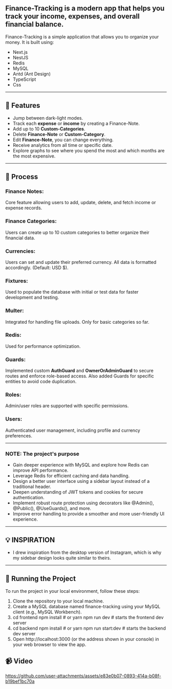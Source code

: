## Finance-Tracking is a modern app that helps you track your income, expenses, and overall financial balance.

Finance-Tracking is a simple application that allows you to organize your money. It is built using:

- Next.js
- NestJS
- Redis
- MySQL
- Antd (Ant Design)
- TypeScript
- Css

---

## 👾 Features

- Jump between dark-light modes.
- Track each **expense** or **income** by creating a Finance-Note.
- Add up to 10 **Custom-Categories**.
- Delete **Finance-Note** or **Custom-Category**.
- Edit **Finance-Note**, you can change everything.
- Receive analytics from all time or specific date.
- Explore graphs to see where you spend the most and which months are the most expensive.

---

## 📒 Process

### Finance Notes:
Core feature allowing users to add, update, delete, and fetch income or expense records.

### Finance Categories:
Users can create up to 10 custom categories to better organize their financial data.

### Currencies:
Users can set and update their preferred currency. All data is formatted accordingly. (Default: USD $).

### Fixtures:
Used to populate the database with initial or test data for faster development and testing.

### Multer:
Integrated for handling file uploads. Only for basic categories so far.

### Redis:
Used for performance optimization.

### Guards:
Implemented custom **AuthGuard** and **OwnerOrAdminGuard** to secure routes and enforce role-based access. Also added Guards for specific entities to avoid code duplication.

### Roles:
Admin/user roles are supported with specific permissions.

### Users:
Authenticated user management, including profile and currency preferences.

---

### NOTE: The project's purpose

- Gain deeper experience with MySQL and explore how Redis can improve API performance.
- Leverage Redis for efficient caching and data handling.
- Design a better user interface using a sidebar layout instead of a traditional header.
- Deepen understanding of JWT tokens and cookies for secure authentication.
- Implement robust route protection using decorators like @Admin(), @Public(), @UseGuards(), and more.
- Improve error handling to provide a smoother and more user-friendly UI experience.

---

## 💡 INSPIRATION

- I drew inspiration from the desktop version of Instagram, which is why my sidebar design looks quite similar to theirs.

---

## 🚦 Running the Project

To run the project in your local environment, follow these steps:

1. Clone the repository to your local machine.
2. Create a MySQL database named finance-tracking using your MySQL client (e.g., MySQL Workbench).
3. cd frontend 
npm install    # or yarn 
npm run dev    # starts the frontend dev server
4. cd backend
npm install    # or yarn
npm run start:dev # starts the backend dev server
5. Open http://localhost:3000 (or the address shown in your console) in your web browser to view the app.

## 📹 Video

https://github.com/user-attachments/assets/e83e0b07-0893-414a-b08f-b19bef1bc70a

